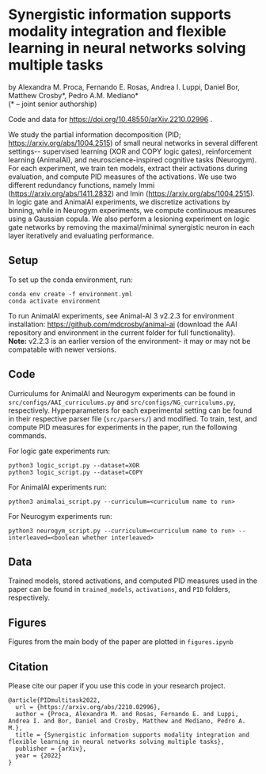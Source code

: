 # Synergistic information supports modality integration and flexible learning in neural networks solving multiple tasks 

by Alexandra M. Proca, Fernando E. Rosas, Andrea I. Luppi, Daniel Bor, Matthew Crosby*, Pedro A.M. Mediano*<br/>
(* – joint senior authorship)

Code and data for https://doi.org/10.48550/arXiv.2210.02996 .

We study the partial information decomposition (PID; https://arxiv.org/abs/1004.2515) of small neural networks in several different settings-- supervised learning (XOR and COPY logic gates), reinforcement learning (AnimalAI), and neuroscience-inspired cognitive tasks (Neurogym). For each experiment, we train ten models, extract their activations during evaluation, and compute PID measures of the activations. We use two different redundancy functions, namely Immi (https://arxiv.org/abs/1411.2832) and Imin (https://arxiv.org/abs/1004.2515). In logic gate and AnimalAI experiments, we discretize activations by binning, while in Neurogym experiments, we compute continuous measures using a Gaussian copula. We also perform a lesioning experiment on logic gate networks by removing the maximal/minimal synergistic neuron in each layer iteratively and evaluating performance.


## Setup
To set up the conda environment, run:
```
conda env create -f environment.yml
conda activate environment
```
To run AnimalAI experiments, see Animal-AI 3 v2.2.3 for environment installation: https://github.com/mdcrosby/animal-ai (download the AAI repository and environment in the current folder for full functionality).<br/>
<b>Note:</b> v2.2.3 is an earlier version of the environment- it may or may not be compatable with newer versions.


## Code

Curriculums for AnimalAI and Neurogym experiments can be found in ```src/configs/AAI_curriculums.py``` and ```src/configs/NG_curriculums.py```, respectively. Hyperparameters for each experimental setting can be found in their respective parser file (```src/parsers/```) and modified. To train, test, and compute PID measures for experiments in the paper, run the following commands. <br/>

For logic gate experiments run:
```train
python3 logic_script.py --dataset=XOR
python3 logic_script.py --dataset=COPY
```

For AnimalAI experiments run:
```train
python3 animalai_script.py --curriculum=<curriculum name to run>
```

For Neurogym experiments run:
```train
python3 neurogym_script.py --curriculum=<curriculum name to run> --interleaved=<boolean whether interleaved>
```

## Data
Trained models, stored activations, and computed PID measures used in the paper can be found in ```trained_models```, ```activations```, and ```PID``` folders, respectively.

## Figures
Figures from the main body of the paper are plotted in ```figures.ipynb```


## Citation
Please cite our paper if you use this code in your research project.

```
@article{PIDmultitask2022,
  url = {https://arxiv.org/abs/2210.02996},
  author = {Proca, Alexandra M. and Rosas, Fernando E. and Luppi, Andrea I. and Bor, Daniel and Crosby, Matthew and Mediano, Pedro A. M.},
  title = {Synergistic information supports modality integration and flexible learning in neural networks solving multiple tasks},
  publisher = {arXiv},
  year = {2022}
}
```
